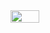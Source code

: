 <div style="display: flex; justify-content: center;">
<img src="./assets/preview.gif" width=30% height=30%/>
</div>
